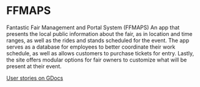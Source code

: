 # FFMAPS
Fantastic Fair Management and Portal System (FFMAPS)  An app that presents the local public information about the fair, as in location and time ranges, as well as the rides and stands scheduled for the event. The app serves as a database for employees to better coordinate their work schedule, as well as allows customers to purchase tickets for entry. Lastly, the site offers modular options for fair owners to customize what will be present at their event. 

[User stories on GDocs](https://docs.google.com/document/d/1cA95QHuVbk-oUBPyr8Maixn-gS2k0PZYILpI409dVCM/edit)
